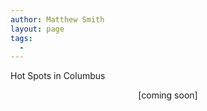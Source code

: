 ```yaml
---
author: Matthew Smith
layout: page
tags:
  - 
---
```

Hot Spots in Columbus

<p align="center">
  [coming soon]
</p>

